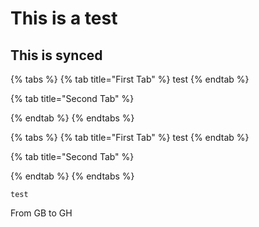 # This is a test

## This is synced



{% tabs %}
{% tab title="First Tab" %}
test
{% endtab %}

{% tab title="Second Tab" %}

{% endtab %}
{% endtabs %}



{% tabs %}
{% tab title="First Tab" %}
test
{% endtab %}

{% tab title="Second Tab" %}

{% endtab %}
{% endtabs %}

```
test
```



From GB to GH
